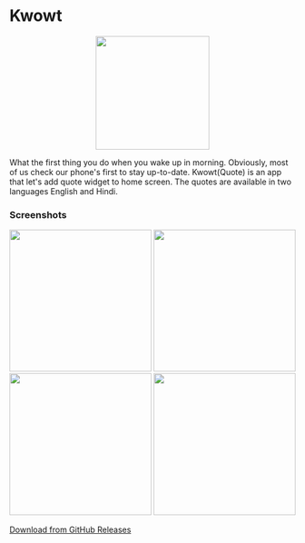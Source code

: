 # Kwowt
<p align="center">
<img  width="200" align="center" src="https://user-images.githubusercontent.com/28592882/125673745-29b1587c-89ac-4183-b152-b789fa50d368.png">
</p>
  
What the first thing you do when you wake up in morning. Obviously, most of us check our phone's first to stay up-to-date. Kwowt(Quote) is an app that let's add quote widget to home screen. The quotes are available in two languages English and Hindi.

### Screenshots
<img src = "https://user-images.githubusercontent.com/28592882/125674796-39ae0b3f-273d-4dfd-9a7c-3faf451fdbc1.png" width="250"/> <img src = "https://user-images.githubusercontent.com/28592882/125674806-b87e4b00-78b8-4e0d-81a5-82e8dc9d7a87.png" width="250"/> <img src = "https://user-images.githubusercontent.com/28592882/125674836-c97f6ec3-eb22-4d8a-8d43-b6e8b967645d.png" width="250"/> <img src = "https://user-images.githubusercontent.com/28592882/125675339-3fa3d774-eec9-41b8-aa95-c6ae1a024978.png" width="250"/>

[Download from GitHub Releases](https://github.com/Nakuls426/Kwowt/releases/tag/1.0)
